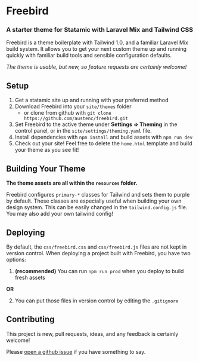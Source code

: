 # Freebird

### A starter theme for Statamic with Laravel Mix and Tailwind CSS

Freebird is a theme boilerplate with Tailwind 1.0, and a familiar Laravel Mix build system.
It allows you to get your next custom theme up and running quickly with familiar build tools and
sensible configuration defaults.

_The theme is usable, but new, so feature requests are certainly welcome!_

## Setup

1. Get a statamic site up and running with your preferred method
2. Download Freebird into your `site/themes` folder
   - or clone from github with `git clone https://github.com/austenc/freebird.git`
3. Set Freebird to the active theme under **Settings => Theming** in the control panel,
   or in the `site/settings/theming.yaml` file.
4. Install dependencies with `npm install` and build assets with `npm run dev`
5. Check out your site! Feel free to delete the `home.html` template and build your theme as you see fit!

## Building Your Theme

**The theme assets are all within the `resources` folder.**

Freebird configures `primary-*` classes for Tailwind and sets them to purple by default. These classes are especially useful when building your own design system. This can be easily changed in the `tailwind.config.js` file. You may also add your own tailwind config!

## Deploying

By default, the `css/freebird.css` and `css/freebird.js` files are not kept in version control.
When deploying a project built with Freebird, you have two options:

1. **(recommended)** You can run `npm run prod` when you deploy to build fresh assets

**OR**

2. You can put those files in version control by editing the `.gitignore`

## Contributing

This project is new, pull requests, ideas, and any feedback is certainly welcome!

Please [open a github issue](https://github.com/austenc/freebird/issues/new) if you have something to say.
